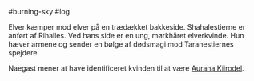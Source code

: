 #burning-sky #log

Elver kæmper mod elver på en trædækket bakkeside. Shahalestierne er anført af Rihalles. Ved hans side er en ung, mørkhåret elverkvinde. Hun hæver armene og sender en bølge af dødsmagi mod Taranestiernes spejdere.
Naegast mener at have identificeret kvinden til at være [Aurana Kiirodel](Aurana%20Kiirodel.md).
